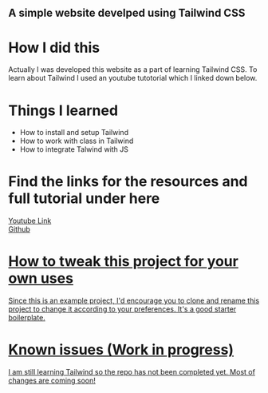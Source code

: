 ## A simple website develped using Tailwind CSS

# How I did this

Actually I was developed this website as a part of learning Tailwind CSS. To learn about Tailwind I used an youtube tutotorial which I linked down below.

# Things I learned

* How to install and setup Tailwind
* How to work with class in Tailwind
* How to integrate Talwind with JS

# Find the links for the resources and full tutorial under here

<a href="https://www.youtube.com/redirect?event=video_description&redir_token=QUFFLUhqa0szZW9hemRla2JXNVg1ZVB4RXlSS2w4dnRSUXxBQ3Jtc0tsMGI3aXJFV0dFdVpPaF9IalBob0dUdlVlVzc0bkRVbTNlaGxFdFBWTEJyTmtTeWVEazdtVnR4NlpCYUZkbFpaY05ZamEyOVZvSTNCREYwQmlieHQzQllHWDY2WnFGRm5pOE5nbGFPbVpZaFNzWVVZdw&q=https%3A%2F%2Fbit.ly%2F3BKYrzg&v=lCxcTsOHrjo" target="_blank"> Youtube Link
<br>
<a href="https://www.youtube.com/redirect?event=video_description&redir_token=QUFFLUhqbTBxbmVRbDhiTzBTOHo0TUN6eXhHTVdXbDU5UXxBQ3Jtc0ttN1BsSUFsOUxyVHdib25BTFYyX1VocmJxMkF1aHdTQWZieHhSWnA3YU14ZjY1TzVUTmptMzdZWjdxckVzY0pSTGlWb2wwb25vWHpZRndPLWZmbHR6RjBmaXduSlRuS0xVUGJXY3QzQjRDVTJJTUZ3cw&q=https%3A%2F%2Fgithub.com%2Fgitdagray%2Ftailwind-css-course&v=lCxcTsOHrjo" target="_blank"> Github

# How to tweak this project for your own uses

Since this is an example project, I'd encourage you to clone and rename this project to change it according to your preferences. It's a good starter boilerplate.

# Known issues (Work in progress)
I am still learning Tailwind so the repo has not been completed yet. Most of changes are coming soon!
